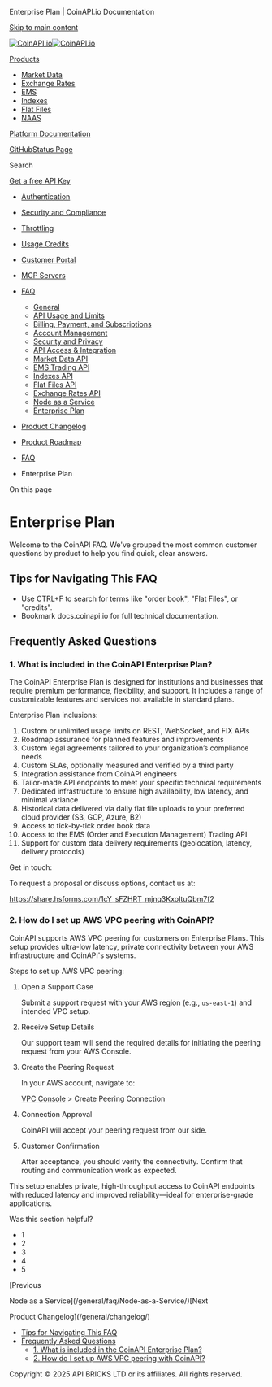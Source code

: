 Enterprise Plan | CoinAPI.io Documentation




[Skip to main content](#__docusaurus_skipToContent_fallback)

[![CoinAPI.io](/img/logo.svg)![CoinAPI.io](/img/logo.svg)](https://www.coinapi.io)

[Products](/general/faq/Enterprise-Plan/)

* [Market Data](/market-data/)
* [Exchange Rates](/exchange-rates-api/)
* [EMS](/ems-api/)
* [Indexes](/indexes-api/)
* [Flat Files](/flat-files-api/)
* [NAAS](/naas-api/)

[Platform Documentation](/general/authentication)

[GitHub](https://github.com/api-bricks/api-bricks-sdk)[Status Page](https://status.coinapi.io)

Search

[Get a free API Key](https://console.coinapi.io/?link=/apikeys/create)

* [Authentication](/general/authentication)
* [Security and Compliance](/general/security)
* [Throttling](/general/throttling)
* [Usage Credits](/general/usage-credits)
* [Customer Portal](/general/customer-portal/)
* [MCP Servers](/general/mcp-servers)
* [FAQ](/general/faq/)

  + [General](/general/faq/general/)
  + [API Usage and Limits](/general/faq/API-Usage-and-Limits/)
  + [Billing, Payment, and Subscriptions](/general/faq/Billing-Payment-and-Subscriptions/)
  + [Account Management](/general/faq/Account-Management/)
  + [Security and Privacy](/general/faq/Security-and-Privacy/)
  + [API Access & Integration](/general/faq/API-Access-and-Integration/)
  + [Market Data API](/general/faq/Market-Data-API/)
  + [EMS Trading API](/general/faq/EMS-Trading-API/)
  + [Indexes API](/general/faq/Indexes-API/)
  + [Flat Files API](/general/faq/Flat-Files-API/)
  + [Exchange Rates API](/general/faq/Exchange-Rates-API/)
  + [Node as a Service](/general/faq/Node-as-a-Service/)
  + [Enterprise Plan](/general/faq/Enterprise-Plan/)
* [Product Changelog](/general/changelog/)
* [Product Roadmap](/general/roadmap)

* [FAQ](/general/faq/)
* Enterprise Plan

On this page

Enterprise Plan
===============

Welcome to the CoinAPI FAQ. We've grouped the most common customer questions by product to help you find quick, clear answers.

Tips for Navigating This FAQ[​](/general/faq/Enterprise-Plan/#tips-for-navigating-this-faq "Direct link to Tips for Navigating This FAQ")
-----------------------------------------------------------------------------------------------------------------------------------------

* Use CTRL+F to search for terms like "order book", "Flat Files", or "credits".
* Bookmark docs.coinapi.io for full technical documentation.

Frequently Asked Questions[​](/general/faq/Enterprise-Plan/#frequently-asked-questions "Direct link to Frequently Asked Questions")
-----------------------------------------------------------------------------------------------------------------------------------

### 1. What is included in the CoinAPI Enterprise Plan?[​](/general/faq/Enterprise-Plan/#1-what-is-included-in-the-coinapi-enterprise-plan "Direct link to 1. What is included in the CoinAPI Enterprise Plan?")

The CoinAPI Enterprise Plan is designed for institutions and businesses that require premium performance, flexibility, and support. It includes a range of customizable features and services not available in standard plans.

Enterprise Plan inclusions:

1. Custom or unlimited usage limits on REST, WebSocket, and FIX APIs
2. Roadmap assurance for planned features and improvements
3. Custom legal agreements tailored to your organization’s compliance needs
4. Custom SLAs, optionally measured and verified by a third party
5. Integration assistance from CoinAPI engineers
6. Tailor-made API endpoints to meet your specific technical requirements
7. Dedicated infrastructure to ensure high availability, low latency, and minimal variance
8. Historical data delivered via daily flat file uploads to your preferred cloud provider (S3, GCP, Azure, B2)
9. Access to tick-by-tick order book data
10. Access to the EMS (Order and Execution Management) Trading API
11. Support for custom data delivery requirements (geolocation, latency, delivery protocols)

Get in touch:

To request a proposal or discuss options, contact us at:

<https://share.hsforms.com/1cY_sFZHRT_mjnq3KxoItuQbm7f2>

### 2. How do I set up AWS VPC peering with CoinAPI?[​](/general/faq/Enterprise-Plan/#2-how-do-i-set-up-aws-vpc-peering-with-coinapi "Direct link to 2. How do I set up AWS VPC peering with CoinAPI?")

CoinAPI supports AWS VPC peering for customers on Enterprise Plans. This setup provides ultra-low latency, private connectivity between your AWS infrastructure and CoinAPI's systems.

Steps to set up AWS VPC peering:

1. Open a Support Case

   Submit a support request with your AWS region (e.g., `us-east-1`) and intended VPC setup.
2. Receive Setup Details

   Our support team will send the required details for initiating the peering request from your AWS Console.
3. Create the Peering Request

   In your AWS account, navigate to:

   [VPC Console](https://us-east-1.console.aws.amazon.com/vpcconsole/home#PeeringConnections) > Create Peering Connection
4. Connection Approval

   CoinAPI will accept your peering request from our side.
5. Customer Confirmation

   After acceptance, you should verify the connectivity. Confirm that routing and communication work as expected.

This setup enables private, high-throughput access to CoinAPI endpoints with reduced latency and improved reliability—ideal for enterprise-grade applications.

Was this section helpful?

* 1
* 2
* 3
* 4
* 5

[Previous

Node as a Service](/general/faq/Node-as-a-Service/)[Next

Product Changelog](/general/changelog/)

* [Tips for Navigating This FAQ](/general/faq/Enterprise-Plan/#tips-for-navigating-this-faq)
* [Frequently Asked Questions](/general/faq/Enterprise-Plan/#frequently-asked-questions)
  + [1. What is included in the CoinAPI Enterprise Plan?](/general/faq/Enterprise-Plan/#1-what-is-included-in-the-coinapi-enterprise-plan)
  + [2. How do I set up AWS VPC peering with CoinAPI?](/general/faq/Enterprise-Plan/#2-how-do-i-set-up-aws-vpc-peering-with-coinapi)

Copyright © 2025 API BRICKS LTD or its affiliates. All rights reserved.